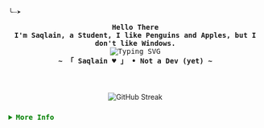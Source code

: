 <!-- Saqlain's  GitHub Profile -->
<div align="justify">

<!-- Profile -->
<p align="left"><strong><samp>╰┈➤</samp></strong></p>
  <p align="center">
    <samp>
      <b>
        Hello There
      <br>
        I'm Saqlain, a Student, I like Penguins and Apples, but I don't like Windows.
      </b>
      <br>
      <span align="center">
        <image src="https://readme-typing-svg.herokuapp.com?font=Jersey+10&size=31&pause=1000&center=true&vCenter=true&random=false&width=435&lines=Coding+for+the+perfect+blend+of+beauty!;Codifico+per+la+bellezza+perfetta!" alt="Typing SVG">
        <!-- <image src="https://readme-typing-svg.herokuapp.com?font=Grandstander&pause=1000&color=7FF73F&center=true&vCenter=true&random=false&width=435&lines=Coding+for+the+perfect+blend+of+beauty!;++++Codifica+per+la+bellezza+perfetta!"> --> 
      </span>
      <br>
      <b>
        ~ 「 Saqlain ♥ 」 • Not a Dev (yet) ~
      </b>
    </samp>
  </p>

<br>

###

<div align="center">
  <img src="https://streak-stats.demolab.com?user=notSaqlain&theme=transparent&locale=it&date_format=M%20j%5B%2C%20Y%5D&fire=36BCF7&ring=36BCF7&currStreakNum=36BCF7&sideNums=36BCF7&currStreakLabel=36BCF7&sideLabels=36BCF7&dates=36BCF7&excludeDaysLabel=36BCF7" alt="GitHub Streak"  />
  <!-- <img src="https://streak-stats.demolab.com?user=notsaqlain&theme=blux&locale=it" alt="GitHub Streak"  /> -->
</div>

###

<details>
<summary style="color:green"><samp><b>More Info</b></samp></summary>

<h2></h2><br>

<!-- Contact Me -->
<p align="center">
  <samp>  
    You can reach me at [<a href="mailto:iamnotsaqlain@gmail.com?subject=README.md%20@GITHUB/NotSaqlain">e-mail</a>]
  </samp>
</p>

<h2></h2><br>

<!-- Profile Views Badge -->
<p align="center">
  <samp>
  <a href="#--------">
    <img src="https://komarev.com/ghpvc/?username=rxyhn&label=Profile+Views&color=grey" alt="profile views" /> 
  </a>
  </samp>
</p>

<!-- Github Trophy -->
<div align="center">
  <table>
    <tr>
      <td><a href="#--------"><img align="center" alt="GitHub Trophy" src="https://github-trophies.vercel.app/?username=NotSaqlain&rank=SECRET,SSS,SS,S,AAA,AA,A&row=2&column=3&margin-w=15&margin-h=15&no-frame=true&theme=nord"></a></td>
    </tr>
  </table>
</div>

<!-- Github Stats -->
<div align="center">
  <table>
    <tr>
      <td><a href="#--------"><img height="137px" align="center" alt="GitHub Stats" src="https://github-readme-stats.vercel.app/api?username=notsaqlain&count_private=true&show_icons=true&include_all_commits=true&line_height=21&hide_border=true&theme=nord"/></a></td>
      <td><a href="#--------"><img height="137px" align="center" alt="Top Language" src="https://github-readme-stats.vercel.app/api/top-langs/?username=notsaqlain&layout=compact&line_height=21&hide_border=true&theme=nord"/></a></td>
    </tr>
  </table>
</div>
</details>

</div>
